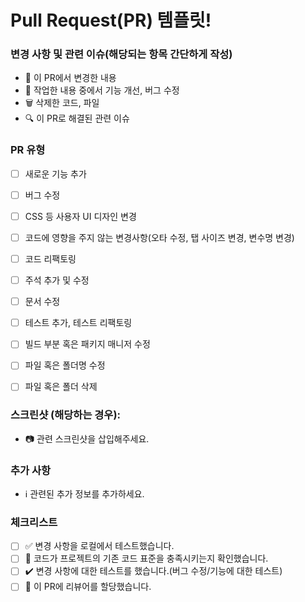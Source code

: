 # Pull Request(PR) 템플릿!

### 변경 사항 및 관련 이슈(해당되는 항목 간단하게 작성)
- 🚀  이 PR에서 변경한 내용
- 🔧  작업한 내용 중에서 기능 개선, 버그 수정
- 🗑️  삭제한 코드, 파일
- 🔍  이 PR로 해결된 관련 이슈

### PR 유형
- [ ] 새로운 기능 추가
- [ ] 버그 수정
- [ ] CSS 등 사용자 UI 디자인 변경
- [ ] 코드에 영향을 주지 않는 변경사항(오타 수정, 탭 사이즈 변경, 변수명 변경)
- [ ] 코드 리팩토링
- [ ] 주석 추가 및 수정
- [ ] 문서 수정
- [ ] 테스트 추가, 테스트 리팩토링
- [ ] 빌드 부분 혹은 패키지 매니저 수정
- [ ] 파일 혹은 폴더명 수정
- [ ] 파일 혹은 폴더 삭제


### 스크린샷 (해당하는 경우):
- 📷  관련 스크린샷을 삽입해주세요.

### 추가 사항
- ℹ️  관련된 추가 정보를 추가하세요.

### 체크리스트
- [ ] ✅  변경 사항을 로컬에서 테스트했습니다.
- [ ] 🧪  코드가 프로젝트의 기존 코드 표준을 충족시키는지 확인했습니다.
- [ ] ✔️  변경 사항에 대한 테스트를 했습니다.(버그 수정/기능에 대한 테스트)
- [ ] 👀  이 PR에 리뷰어를 할당했습니다.
